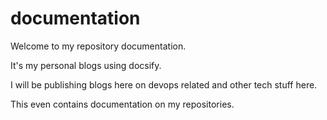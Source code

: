 # documentation  

Welcome to my repository documentation.

It's my personal blogs using docsify.

I will be publishing blogs here on devops related and other tech stuff here.

This even contains documentation on my repositories.  
